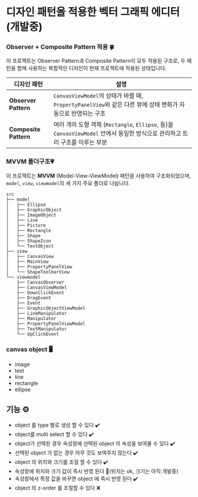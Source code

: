 # 디자인 패턴을 적용한 벡터 그래픽 에디터 (개발중)
### Observer + Composite Pattern 적용 🍀
이 프로젝트는 Observer Pattern과 Composite Pattern이 모두 적용된 구조로, 두 패턴을 함께 사용하는 복합적인 디자인이 현재 프로젝트에 적용된 상태입니다.

| 디자인 패턴      | 설명                                                                                                                                               |
|------------------------|--------------------------------------------------------------------------------------------------------------------------------------------------|
| **Observer Pattern**  | `CanvasViewModel`의 상태가 바뀔 때, `PropertyPanelView`와 같은 다른 뷰에 상태 변화가 자동으로 반영되는 구조                               |
| **Composite Pattern** | 여러 개의 도형 객체 (`Rectangle`, `Ellipse`, 등)을 `CanvasViewModel` 안에서 동일한 방식으로 관리하고 트리 구조를 이루는 부분              |

### MVVM 폴더구조💗
이 프로젝트는 **MVVM** (Model-View-ViewModel) 패턴을 사용하여 구조화되었으며, `model`, `view`, `viewmodel`의 세 가지 주요 폴더로 나뉩니다.
```
src
├── model
│   ├── Ellipse
│   ├── GraphicObject
│   ├── ImageObject
│   ├── Line
│   ├── Picture
│   ├── Rectangle
│   ├── Shape
│   ├── ShapeIcon
│   └── TextObject
├── view
│   ├── CanvasView
│   ├── MainView
│   ├── PropertyPanelView
│   └── ShapeToolbarView
└── viewmodel
    ├── CanvasObserver
    ├── CanvasViewModel
    ├── DownClickEvent
    ├── DragEvent
    ├── Event
    ├── GraphicObjectViewModel
    ├── LineManipulator
    ├── Manipulator
    ├── PropertyPanelViewModel
    ├── TextManipulator
    └── UpClickEvent
```
### canvas object 🖥️
- image
- text
- line
- rectangle
- ellipse

## 기능 ⚙️
- object 를 type 별로 생성 할 수 있다 ✔️
- object를 multi select 할 수 있다 ✔️
- object가 선택된 경우 속성창에 선택된 object 의 속성을 보여줄 수 있다 ✔️
- 선택된 object 가 없는 경우 아무 것도 보여주지 않는다 ✔️
- object 의 위치와 크기를 조절 할 수 있다 ✔️
- 속성창에 위치와 크기 값이 즉시 반영 된다 🔺(위치는 ok, 크기는 아직 개발중)
- 속성창에서 특정 값을 바꾸면 object 에 즉시 반영 된다 ✔️
- object 의 z-order 를 조절할 수 있다 ❌
